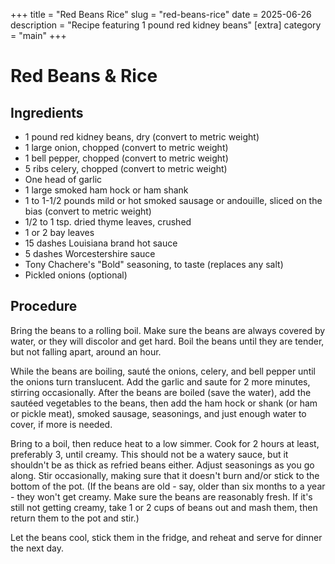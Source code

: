 ﻿+++
title = "Red Beans Rice"
slug = "red-beans-rice"
date = 2025-06-26
description = "Recipe featuring 1 pound red kidney beans"
[extra]
  category = "main"
+++

# Red Beans & Rice

## Ingredients
* 1 pound red kidney beans, dry (convert to metric weight)
* 1 large onion, chopped (convert to metric weight)
* 1 bell pepper, chopped (convert to metric weight)
* 5 ribs celery, chopped (convert to metric weight)
* One head of garlic
* 1 large smoked ham hock or ham shank
* 1 to 1-1/2 pounds mild or hot smoked sausage or andouille, sliced on the bias  (convert to metric weight)
* 1/2 to 1 tsp. dried thyme leaves, crushed
* 1 or 2 bay leaves
* 15 dashes Louisiana brand hot sauce
* 5 dashes Worcestershire sauce
* Tony Chachere's "Bold" seasoning, to taste (replaces any salt)
* Pickled onions (optional)

## Procedure
Bring the beans to a rolling boil. Make sure the beans are always covered by water, or they will discolor and get hard. Boil the beans until they are tender, but not falling apart, around an hour.

While the beans are boiling, sauté the onions, celery, and bell pepper until the onions turn translucent. Add the garlic and saute for 2 more minutes, stirring occasionally. After the beans are boiled (save the water), add the sautéed vegetables to the beans, then add the ham hock or shank (or ham or pickle meat), smoked sausage, seasonings, and just enough water to cover, if more is needed.

Bring to a boil, then reduce heat to a low simmer. Cook for 2 hours at least, preferably 3, until creamy. This should not be a watery sauce, but it shouldn't be as thick as refried beans either. Adjust seasonings as you go along. Stir occasionally, making sure that it doesn't burn and/or stick to the bottom of the pot. (If the beans are old - say, older than six months to a year - they won't get creamy. Make sure the beans are reasonably fresh. If it's still not getting creamy, take 1 or 2 cups of beans out and mash them, then return them to the pot and stir.)

Let the beans cool, stick them in the fridge, and reheat and serve for dinner the next day.